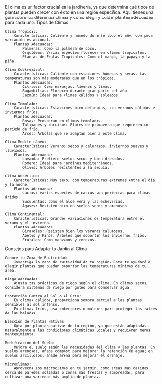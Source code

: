 El clima es un factor crucial en la jardinería, ya que determina qué tipos de plantas pueden crecer con éxito en una región específica. Aquí tienes una guía sobre los diferentes climas y cómo elegir y cuidar plantas adecuadas para cada uno:
Tipos de Climas

    Clima Tropical:
        Características: Caliente y húmedo durante todo el año, con poca variación estacional.
        Plantas Adecuadas:
            Palmeras: Como la palmera de coco.
            Orquídeas: Varias especies florecen en climas tropicales.
            Plantas de Frutas Tropicales: Como el mango, la papaya y la piña.

    Clima Subtropical:
        Características: Caliente con estaciones húmedas y secas. Las temperaturas son más moderadas que en los trópicos.
        Plantas Adecuadas:
            Cítricos: Como naranjas, limones y limas.
            Bugambilias: Florecen durante gran parte del año.
            Jazmín: Ideal para climas cálidos y soleados.

    Clima Templado:
        Características: Estaciones bien definidas, con veranos cálidos e inviernos fríos.
        Plantas Adecuadas:
            Rosas: Prosperan en climas templados.
            Tulipanes y Narcisos: Flores de primavera que requieren un período de frío.
            Arces: Árboles que se adaptan bien a este clima.

    Clima Mediterráneo:
        Características: Veranos secos y calurosos, inviernos suaves y lluviosos.
        Plantas Adecuadas:
            Lavanda: Prefiere suelos secos y bien drenados.
            Romero: Ideal para jardines mediterráneos.
            Olivos: Árboles resistentes a la sequía.

    Clima Desértico:
        Características: Muy seco, con temperaturas extremas entre el día y la noche.
        Plantas Adecuadas:
            Cactus: Varias especies de cactus son perfectas para climas áridos.
            Suculentas: Como el aloe vera y las echeverias.
            Agaves: Resisten bien en suelos secos y arenosos.

    Clima Continental:
        Características: Grandes variaciones de temperatura entre el verano y el invierno.
        Plantas Adecuadas:
            Girasoles: Resisten bien los veranos calurosos.
            Abetos y Pinos: Árboles que soportan los inviernos fríos.
            Frutales: Como manzanos y cerezos.

Consejos para Adaptar tu Jardín al Clima

    Conoce tu Zona de Rusticidad:
        Investiga la zona de rusticidad de tu región. Esto te ayudará a elegir plantas que puedan soportar las temperaturas mínimas de tu área.

    Riego Adecuado:
        Ajusta tus prácticas de riego según el clima. En climas secos, considera sistemas de riego por goteo para conservar agua.

    Protección Contra el Sol o el Frío:
        En climas cálidos, proporciona sombra parcial a las plantas sensibles al sol intenso.
        En climas fríos, usa cobertores o mulches para proteger las raíces de las heladas.

    Elección de Plantas Nativas:
        Opta por plantas nativas de tu región, ya que están adaptadas naturalmente a las condiciones climáticas locales y requieren menos mantenimiento.

    Modificación del Suelo:
        Mejora el suelo según las necesidades del clima y las plantas. En suelos arenosos, añade compost para mejorar la retención de agua; en suelos arcillosos, añade arena para mejorar el drenaje.

    Microclimas:
        Aprovecha los microclimas en tu jardín, como áreas más cálidas cerca de paredes soleadas o zonas más frescas y sombreadas, para cultivar una variedad más amplia de plantas.